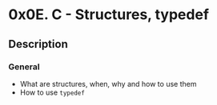 # 0x0E. C - Structures, typedef

## Description

### General

* What are structures, when, why and how to use them
* How to use `typedef`